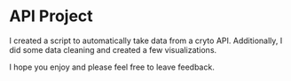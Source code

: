 # API Project

I created a script to automatically take data from a cryto API.
Additionally, I did some data cleaning and created a few visualizations.

I hope you enjoy and please feel free to leave feedback.
